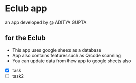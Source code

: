 # Eclub app
  an app developed by @ ADITYA GUPTA 
## for the Eclub
* This app uses google sheets as a database
* App also contains features such as Qrcode scanning
* You can update data from thew app to google sheets also
- [x] task
- [ ] task2
